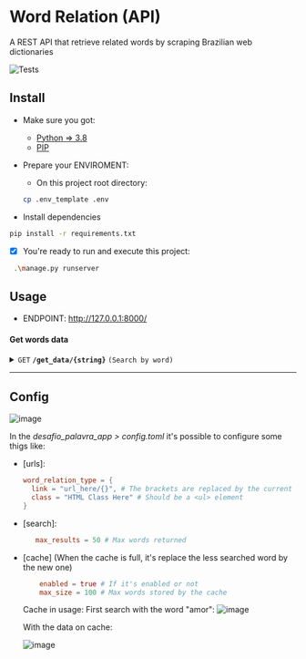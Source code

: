 
# Word Relation (API)
A REST API that retrieve related words by scraping Brazilian web dictionaries

![Tests](https://github.com/SamuelsonPajeu/desafio_palavra/actions/workflows/tests.yml/badge.svg)

## Install
- Make sure you got:
  * [Python => 3.8](https://www.python.org/downloads/release/python-3818/)
  * [PIP](https://pip.pypa.io/en/stable/installation/)

- Prepare your ENVIROMENT:
  * On this project root directory:

  
   ```bash
   cp .env_template .env
   ```

- Install dependencies
 ```bash
 pip install -r requirements.txt
 ```

- [x] You're ready to run and execute this project:
```bash
 .\manage.py runserver
```

## Usage
- ENDPOINT: http://127.0.0.1:8000/

#### Get words data

<details>
  <summary><code>GET</code> <code><b>/get_data/{string}</b></code> <code>(Search by word)</code></summary>

##### Parameters

> | name              |  type     | data type      | description                         |
> |-------------------|-----------|----------------|-------------------------------------|
> | `string` |  required | string | Exactly match of a brasilian word |

##### Responses

> | http code     | content-type                      | response                                                            |
> |---------------|-----------------------------------|---------------------------------------------------------------------|
> | `200`         | `application/json`        | JSON       |


##### Example cURL

> ```javascript
>  curl -X GET "http://127.0.0.1:8000/get_data/amor" -H "Content-Type: application/json" -H "accept: */*"
> ```

</details>

------------------------------------------------------------------------------------------
## Config
![image](https://github.com/SamuelsonPajeu/desafio_palavra/assets/79151331/1a21c329-c26b-4e0e-8704-f67512fce9a1)

In the *desafio_palavra_app > config.toml* it's possible to configure some thigs like:

- [urls]:
     ```toml
     word_relation_type = {
       link = "url_here/{}", # The brackets are replaced by the current searched word
       class = "HTML Class Here" # Should be a <ul> element
     }
     ```
- [search]:
  ```toml
     max_results = 50 # Max words returned
  ```

- [cache]
  (When the cache is full, it's replace the less searched word by the new one)
  ```toml
      enabled = true # If it's enabled or not
      max_size = 100 # Max words stored by the cache
   ```

  Cache in usage:
  First search with the word "amor":
   ![image](https://github.com/SamuelsonPajeu/desafio_palavra/assets/79151331/6815ea52-6991-4c9a-ba1a-6abdb0baa119)

  With the data on cache:
  
  ![image](https://github.com/SamuelsonPajeu/desafio_palavra/assets/79151331/b0b79df2-393b-49bd-b070-bf92f0fac0b9)






